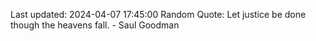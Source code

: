 Last updated: 2024-04-07 17:45:00
Random Quote: Let justice be done though the heavens fall. - Saul Goodman